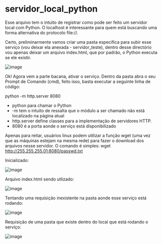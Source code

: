 # servidor_local_python

Esse arquivo tem o intuito de registrar como pode ser feito um servidor local com Python. O localhost é interessante para quem está buscando uma forma alternativa do protocolo file://.

Certo, preliminarmente vamos criar uma pasta especifica para subir esse serviço (vou deixar ela anexada - servidor_teste), dentro desse directório vou apenas deixar um arquivo index.html, que por padrão, o Python executa se ele existir.


![image](https://user-images.githubusercontent.com/95552879/156078832-8062f5c0-f2eb-44e0-b57e-3f2e7bc8fcb0.png)


Ok! Agora vem a parte bacana, ativar o serviço. Dentro da pasta abra o seu Prompt de Comando (cmd), feito isso, basta executar a seguinte linha de código:

python -m http.server 8080

- python para chamar o Python
- -m tem o intuito de ressalta que o módulo a ser chamado não está localizado na página atual
- http.server define classes para a implementação de servidores HTTP.
- 8080 é a porta aonde o serviço está disponibilizado


Apenas para reitar, usuários linux podem utilizar a função wget (uma vez que as máquinas estejam na mesma rede) para fazer o download dos arquivos nesse servidor. O comando é simples:
wget http://255.255.255.01:8080/passwd.txt

Inicializado:

![image](https://user-images.githubusercontent.com/95552879/156079556-924293df-7bb0-4843-8405-2e87a187587f.png)


Arquivo index.html sendo utlizado:

![image](https://user-images.githubusercontent.com/95552879/156079572-27995ac9-fcff-41c7-af36-d2bdc863ced8.png)

Tentando uma requisição inexistente na pasta aonde esse serviço está rodando:

![image](https://user-images.githubusercontent.com/95552879/156079726-9bcfe6ad-3da6-41f1-ac36-c3b801581f2f.png)

Requisição de uma pasta que existe dentro do local que está rodando o serviço:

![image](https://user-images.githubusercontent.com/95552879/156079834-11988547-751e-4a6d-b011-5625e75f3e08.png)





